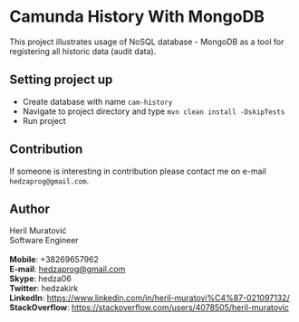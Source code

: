 # Camunda History With MongoDB
This project illustrates usage of NoSQL database - MongoDB as a tool for
registering all historic data (audit data).

## Setting project up
- Create database with name `cam-history`
- Navigate to project directory and type `mvn clean install -DskipTests`
- Run project

## Contribution
If someone is interesting in contribution please contact me on e-mail ```hedzaprog@gmail.com```.

## Author
Heril Muratović  
Software Engineer  
<br>
**Mobile**: +38269657962  
**E-mail**: hedzaprog@gmail.com  
**Skype**: hedza06  
**Twitter**: hedzakirk  
**LinkedIn**: https://www.linkedin.com/in/heril-muratovi%C4%87-021097132/  
**StackOverflow**: https://stackoverflow.com/users/4078505/heril-muratovic